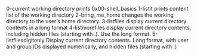 0-current working directory prints 0x00-shell_basics
1-listit prints content list of the working directory
2-bring_me_home changes the working directory to the user’s home directory.
3-listfiles display current directory contents in a long format
4-listmorefiles display current directory contents, including hidden files (starting with .). Use the long format.
5-listfilesdigitonly Display current directory contents. Long format, with user and group IDs displayed numerically, and hidden files (starting with .)
